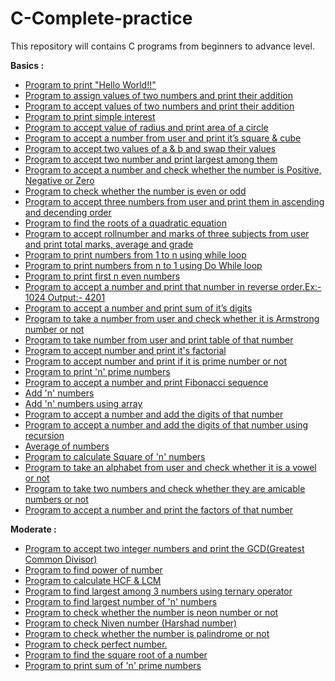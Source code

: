 # C-Complete-practice
This repository will contains C programs from beginners to advance level.

**Basics :**
* [Program to print "Hello World!!"](https://github.com/Ratheshprabakar/C-Complete-practice/blob/master/Basics/1.c)
* [Program to assign values of two numbers and print their addition](https://github.com/Ratheshprabakar/C-Complete-practice/blob/master/Basics/2.c)
* [Program to accept values of two numbers and print their addition](https://github.com/Ratheshprabakar/C-Complete-practice/blob/master/Basics/3.c)
* [Program to print simple interest](https://github.com/Ratheshprabakar/C-Complete-practice/blob/master/Basics/4.c)
* [Program to accept value of radius and print area of a circle](https://github.com/Ratheshprabakar/C-Complete-practice/blob/master/Basics/5.c)
* [Program to accept a number from user and print it’s square & cube](https://github.com/Ratheshprabakar/C-Complete-practice/blob/master/Basics/6.c)
* [Program to accept two values of a & b and swap their values](https://github.com/Ratheshprabakar/C-Complete-practice/blob/master/Basics/7.c)
* [Program to accept two number and print largest among them](https://github.com/Ratheshprabakar/C-Complete-practice/blob/master/Basics/8.c)
* [Program to accept a number and check whether the number is Positive, Negative or Zero](https://github.com/Ratheshprabakar/C-Complete-practice/blob/master/Basics/9.c)
* [Program to check whether the number is even or odd](https://github.com/Ratheshprabakar/C-Complete-practice/blob/master/Basics/10.c)
* [Program to accept three numbers from user and print them in ascending and decending order](https://github.com/Ratheshprabakar/C-Complete-practice/blob/master/Basics/11.c)
* [ Program to find the roots of a quadratic equation](https://github.com/Ratheshprabakar/C-Complete-practice/blob/master/Basics/12.c)
* [Program to accept rollnumber and marks of three subjects from user and print total marks, average and grade](https://github.com/Ratheshprabakar/C-Complete-practice/blob/master/Basics/13.c)
* [Program to print numbers from 1 to n using while loop](https://github.com/Ratheshprabakar/C-Complete-practice/blob/master/Basics/14.c)
* [Program to print numbers from n to 1 using Do While loop](https://github.com/Ratheshprabakar/C-Complete-practice/blob/master/Basics/15.c)
* [Program to print first n even numbers](https://github.com/Ratheshprabakar/C-Complete-practice/blob/master/Basics/16.c)
* [Program to accept a number and print that number in reverse order.Ex:- 1024
Output:- 4201](https://github.com/Ratheshprabakar/C-Complete-practice/blob/master/Basics/17.c)
* [Program to accept a number and print sum of it’s digits](https://github.com/Ratheshprabakar/C-Complete-practice/blob/master/Basics/18.c)
* [Program to take a number from user and check whether it is Armstrong number or not](https://github.com/Ratheshprabakar/C-Complete-practice/blob/master/Basics/19.c)
* [Program to take number from user and print table of that number](https://github.com/Ratheshprabakar/C-Complete-practice/blob/master/Basics/20.c)
* [Program to accept number and print it's factorial](https://github.com/Ratheshprabakar/C-Complete-practice/blob/master/Basics/21.c)
* [Program to accept number and print if it is prime number or not](https://github.com/Ratheshprabakar/C-Complete-practice/blob/master/Basics/22.c)
* [Program to print 'n' prime numbers](https://github.com/Ratheshprabakar/C-Complete-practice/blob/master/Basics/23.c)
* [Program to accept a number and print Fibonacci sequence](https://github.com/Ratheshprabakar/C-Complete-practice/blob/master/Basics/24.c)
* [Add 'n' numbers](https://github.com/Ratheshprabakar/C-Complete-practice/blob/master/Basics/25.c)
* [Add 'n' numbers using array](https://github.com/Ratheshprabakar/C-Complete-practice/blob/master/Basics/26.c)
* [Program to accept a number and add the digits of that number](https://github.com/Ratheshprabakar/C-Complete-practice/blob/master/Basics/27.c)
* [Program to accept a number and add the digits of that number using recursion](https://github.com/Ratheshprabakar/C-Complete-practice/blob/master/Basics/28.c)
* [Average of numbers](https://github.com/Ratheshprabakar/C-Complete-practice/blob/master/Basics/29.c)
* [Program to calculate Square of 'n' numbers](https://github.com/Ratheshprabakar/C-Complete-practice/blob/master/Basics/30.c)
* [Program to take an alphabet from user and check whether it is a vowel or not](https://github.com/Ratheshprabakar/C-Complete-practice/blob/master/Basics/31.c)
* [Program to take two numbers and check whether they are amicable numbers or not](https://github.com/Ratheshprabakar/C-Complete-practice/blob/master/Basics/32.c)
* [Program to accept a number and print the factors of that number](https://github.com/Ratheshprabakar/C-Complete-practice/blob/master/Basics/33.c)

**Moderate :**

* [ Program to accept two integer numbers and print the GCD(Greatest Common Divisor)](https://github.com/Ratheshprabakar/C-Complete-practice/blob/master/Moderate/34.c)
* [Program to find power of number](https://github.com/Ratheshprabakar/C-Complete-practice/blob/master/Moderate/35.c)
* [Program to calculate HCF & LCM](https://github.com/Ratheshprabakar/C-Complete-practice/blob/master/Moderate/36.c)
* [Program to find largest among 3 numbers using ternary operator](https://github.com/Ratheshprabakar/C-Complete-practice/blob/master/Moderate/37.c)
* [Program to find largest number of 'n' numbers](https://github.com/Ratheshprabakar/C-Complete-practice/blob/master/Moderate/38.c)
* [Program to check whether the number is neon number or not](https://github.com/Ratheshprabakar/C-Complete-practice/blob/master/Moderate/39.c)
* [Program to check Niven number (Harshad number)](https://github.com/Ratheshprabakar/C-Complete-practice/blob/master/Moderate/40.c)
* [Program to check whether the number is palindrome or not](https://github.com/Ratheshprabakar/C-Complete-practice/blob/master/Moderate/41.c)
* [Program to check perfect number.](https://github.com/Ratheshprabakar/C-Complete-practice/blob/master/Moderate/42.c)
* [Program to find the square root of a number](https://github.com/Ratheshprabakar/C-Complete-practice/blob/master/Moderate/43.c)
* [Program to print sum of 'n' prime numbers](https://github.com/Ratheshprabakar/C-Complete-practice/blob/master/Moderate/44.c)
